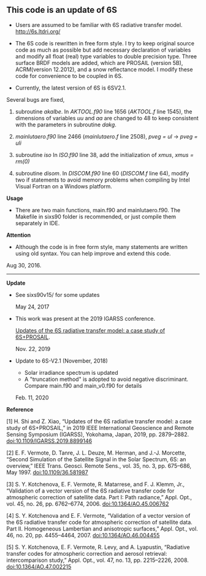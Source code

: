 ## This code is an update of 6S

* Users are assumed to be familiar with 6S radiative transfer model. http://6s.ltdri.org/

* The 6S code is rewritten in free form style. I try to keep original source code as much as possible but add necessary declaration of variables and modify all float (real) type variables to double precision type. Three surface BRDF models are added, which are PROSAIL (version 5B), ACRM(version 12.2012), and a snow reflectance model. I modify these code for convenience to be coupled in 6S.

* Currently, the latest version of 6S is 6SV2.1.

Several bugs are fixed,

1. subroutine _akalbe_. In _AKTOOL.f90_ line 1656 (_AKTOOL.f_ line 1545), the dimensions of variables _uu_ and _aa_ are changed to 48 to keep consistent with the parameters in subroutine _dakg_.

2. _mainlutaero.f90_ line 2466 (_mainlutaero.f_ line 2508), _pveg = ul_ -> _pveg = uli_

3. subroutine _iso_ In _ISO.f90_ line 38, add the initialization of _xmus_, _xmus = rm(0)_

4. subroutine _disom_. In _DISCOM.f90_ line 60 (_DISCOM.f_ line 64), modify two if statements to avoid memory problems when compiling by Intel Visual Fortran on a Windows platform.

**Usage**

* There are two main functions, main.f90 and mainlutaero.f90. The Makefile in sixs90 folder is recommended, or just compile them separately in IDE.

**Attention**
* Although the code is in free form style, many statements are written using old syntax. You can help improve and extend this code.
	
Aug 30, 2016.

---

**Update**

* See sixs90v15/ for some updates

  May 24, 2017


* This work was present at the 2019 IGARSS conference. 

  [Updates of the 6S radiative transfer model: a case study of 6S+PROSAIL](https://ieeexplore.ieee.org/document/8899146/).

  Nov. 22, 2019
 
* Update to 6S-V2.1 (November, 2018)
   
   * Solar irradiance spectrum is updated
   * A "truncation method" is adopted to avoid negative discriminant. Compare main.f90 and main_v0.f90 for details

  Feb. 11, 2020


**Reference**

[1] H. Shi and Z. Xiao, “Updates of the 6S radiative transfer model: a case study of 6S+PROSAIL,” in 2019 IEEE International Geoscience and Remote Sensing Symposium (IGARSS), Yokohama, Japan, 2019, pp. 2879–2882. [doi:10.1109/IGARSS.2019.8899146](https://ieeexplore.ieee.org/document/8899146/)

[2] E. F. Vermote, D. Tanre, J. L. Deuze, M. Herman, and J.-J. Morcette, “Second Simulation of the Satellite Signal in the Solar Spectrum, 6S: an overview,” IEEE Trans. Geosci. Remote Sens., vol. 35, no. 3, pp. 675–686, May 1997. [doi:10.1109/36.581987](https://doi.org/10.1109/36.581987)

[3] S. Y. Kotchenova, E. F. Vermote, R. Matarrese, and F. J. Klemm, Jr., “Validation of a vector version of the 6S radiative transfer code for atmospheric correction of satellite data. Part I: Path radiance,” Appl. Opt., vol. 45, no. 26, pp. 6762–6774, 2006. [doi:10.1364/AO.45.006762](https://doi.org/10.1364/AO.45.006762)

[4] S. Y. Kotchenova and E. F. Vermote, “Validation of a vector version of the 6S radiative transfer code for atmospheric correction of satellite data. Part II. Homogeneous Lambertian and anisotropic surfaces,” Appl. Opt., vol. 46, no. 20, pp. 4455–4464, 2007. [doi:10.1364/AO.46.004455](https://doi.org/10.1364/AO.46.004455)

[5] S. Y. Kotchenova, E. F. Vermote, R. Levy, and A. Lyapustin, “Radiative transfer codes for atmospheric correction and aerosol retrieval: intercomparison study,” Appl. Opt., vol. 47, no. 13, pp. 2215–2226, 2008. [doi:10.1364/AO.47.002215](https://doi.org/10.1364/AO.47.002215)

